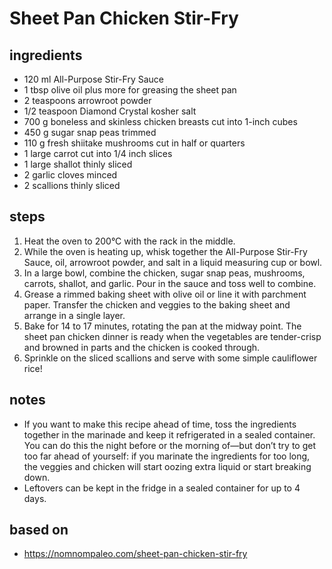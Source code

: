 # Sheet Pan Chicken Stir-Fry

## ingredients

- 120 ml All-Purpose Stir-Fry Sauce
- 1 tbsp olive oil plus more for greasing the sheet pan
- 2 teaspoons arrowroot powder
- 1/2 teaspoon Diamond Crystal kosher salt
- 700 g boneless and skinless chicken breasts cut into 1-inch cubes
- 450 g sugar snap peas trimmed
- 110 g fresh shiitake mushrooms cut in half or quarters
- 1 large carrot cut into 1/4 inch slices
- 1 large shallot thinly sliced
- 2 garlic cloves minced
- 2 scallions thinly sliced

## steps

1. Heat the oven to 200°C with the rack in the middle.
2. While the oven is heating up, whisk together the All-Purpose Stir-Fry Sauce, oil, arrowroot powder, and salt in a liquid measuring cup or bowl.
3. In a large bowl, combine the chicken, sugar snap peas, mushrooms, carrots, shallot, and garlic. Pour in the sauce and toss well to combine.
4. Grease a rimmed baking sheet with olive oil or line it with parchment paper. Transfer the chicken and veggies to the baking sheet and arrange in a single layer.
5. Bake for 14 to 17 minutes, rotating the pan at the midway point. The sheet pan chicken dinner is ready when the vegetables are tender-crisp and browned in parts and the chicken is cooked through.
6. Sprinkle on the sliced scallions and serve with some simple cauliflower rice!

## notes

- If you want to make this recipe ahead of time, toss the ingredients together in the marinade and keep it refrigerated in a sealed container. You can do this the night before or the morning of—but don’t try to get too far ahead of yourself: if you marinate the ingredients for too long, the veggies and chicken will start oozing extra liquid or start breaking down.
- Leftovers can be kept in the fridge in a sealed container for up to 4 days.

## based on

- https://nomnompaleo.com/sheet-pan-chicken-stir-fry
